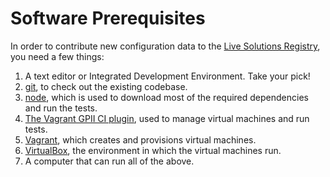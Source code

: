 # Software Prerequisites

In order to contribute new configuration data to the [Live Solutions Registry](../README.md), you need a few things:

1. A text editor or Integrated Development Environment.  Take your pick!
2. [git](https://git-scm.com/), to check out the existing codebase.
3. [node](https://nodejs.org/en/), which is used to download most of the required dependencies and run the tests.
5. [The Vagrant GPII CI plugin](https://github.com/amatas/vagrant-gpii-ci), used to manage virtual machines and run tests.
6. [Vagrant](https://www.vagrantup.com/), which creates and provisions virtual machines.
7. [VirtualBox](https://www.virtualbox.org/), the environment in which the virtual machines run.
8. A computer that can run all of the above.